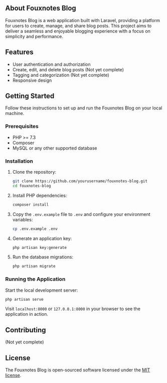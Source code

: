 ## About Fouxnotes Blog

Fouxnotes Blog is a web application built with Laravel, providing a platform for users to create, manage, and share blog posts. This project aims to deliver a seamless and enjoyable blogging experience with a focus on simplicity and performance.

## Features

- User authentication and authorization
- Create, edit, and delete blog posts (Not yet complete)
- Tagging and categorization (Not yet complete)
- Responsive design

## Getting Started

Follow these instructions to set up and run the Fouxnotes Blog on your local machine.

### Prerequisites

- PHP >= 7.3
- Composer
- MySQL or any other supported database

### Installation

1. Clone the repository:
    ```sh
    git clone https://github.com/yourusername/fouxnotes-blog.git
    cd fouxnotes-blog
    ```

2. Install PHP dependencies:
    ```sh
    composer install
    ```

3. Copy the `.env.example` file to `.env` and configure your environment variables:
    ```sh
    cp .env.example .env
    ```

4. Generate an application key:
    ```sh
    php artisan key:generate
    ```

5. Run the database migrations:
    ```sh
    php artisan migrate
    ```

### Running the Application

Start the local development server:
```sh
php artisan serve
```

Visit `localhost:8000` or `127.0.0.1:8000` in your browser to see the application in action.

## Contributing
(Not yet complete)

## License

The Fouxnotes Blog is open-sourced software licensed under the [MIT license](https://opensource.org/licenses/MIT).

